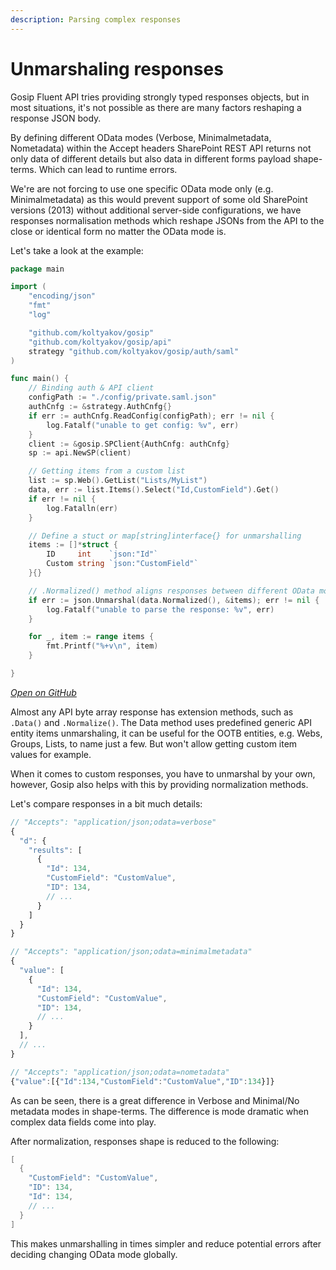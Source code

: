 ```yaml
---
description: Parsing complex responses
---
```


# Unmarshaling responses

Gosip Fluent API tries providing strongly typed responses objects, but in most situations, it's not possible as there are many factors reshaping a response JSON body.

By defining different OData modes \(Verbose, Minimalmetadata, Nometadata\) within the Accept headers SharePoint REST API returns not only data of different details but also data in different forms payload shape-terms. Which can lead to runtime errors.

We're are not forcing to use one specific OData mode only \(e.g. Minimalmetadata\) as this would prevent support of some old SharePoint versions \(2013\) without additional server-side configurations, we have responses normalisation methods which reshape JSONs from the API to the close or identical form no matter the OData mode is.

Let's take a look at the example:

```go
package main

import (
	"encoding/json"
	"fmt"
	"log"

	"github.com/koltyakov/gosip"
	"github.com/koltyakov/gosip/api"
	strategy "github.com/koltyakov/gosip/auth/saml"
)

func main() {
	// Binding auth & API client
	configPath := "./config/private.saml.json"
	authCnfg := &strategy.AuthCnfg{}
	if err := authCnfg.ReadConfig(configPath); err != nil {
		log.Fatalf("unable to get config: %v", err)
	}
	client := &gosip.SPClient{AuthCnfg: authCnfg}
	sp := api.NewSP(client)

	// Getting items from a custom list
	list := sp.Web().GetList("Lists/MyList")
	data, err := list.Items().Select("Id,CustomField").Get()
	if err != nil {
		log.Fatalln(err)
	}

	// Define a stuct or map[string]interface{} for unmarshalling
	items := []*struct {
		ID     int    `json:"Id"`
		Custom string `json:"CustomField"`
	}{}

	// .Normalized() method aligns responses between different OData modes
	if err := json.Unmarshal(data.Normalized(), &items); err != nil {
		log.Fatalf("unable to parse the response: %v", err)
	}

	for _, item := range items {
		fmt.Printf("%+v\n", item)
	}

}
```

[_Open on GitHub_](https://github.com/koltyakov/gosip-sandbox/blob/master/samples/unmarshaling/main.go)

Almost any API byte array response has extension methods, such as `.Data()` and `.Normalize()`. The Data method uses predefined generic API entity items unmarshaling, it can be useful for the OOTB entities, e.g. Webs, Groups, Lists, to name just a few. But won't allow getting custom item values for example.

When it comes to custom responses, you have to unmarshal by your own, however, Gosip also helps with this by providing normalization methods.

Let's compare responses in a bit much details:

```javascript
// "Accepts": "application/json;odata=verbose"
{
  "d": {
    "results": [
      {
        "Id": 134,
        "CustomField": "CustomValue",
        "ID": 134,
        // ...
      }
    ]
  }
}

// "Accepts": "application/json;odata=minimalmetadata"
{
  "value": [
    {
      "Id": 134,
      "CustomField": "CustomValue",
      "ID": 134,
      // ...
    }
  ],
  // ...
}

// "Accepts": "application/json;odata=nometadata"
{"value":[{"Id":134,"CustomField":"CustomValue","ID":134}]}
```

As can be seen, there is a great difference in Verbose and Minimal/No metadata modes in shape-terms. The difference is mode dramatic when complex data fields come into play.

After normalization, responses shape is reduced to the following:

```go
[
  {
    "CustomField": "CustomValue",
    "ID": 134,
    "Id": 134,
    // ...
  }
]
```

This makes unmarshalling in times simpler and reduce potential errors after deciding changing OData mode globally.

